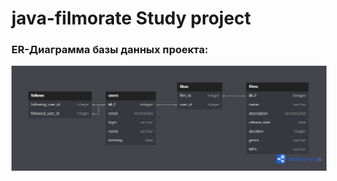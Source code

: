 # java-filmorate Study project

### ER-Диаграмма базы данных проекта:
![Диаграмма, отображающая связи таблиц в базе данных проета](/Assets/image/Filmorate_db.png)